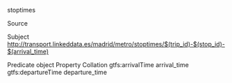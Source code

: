 stoptimes


Source


Subject
http://transport.linkeddata.es/madrid/metro/stoptimes/$(trip_id)-$(stop_id)-$(arrival_time)

Predicate object
Property	Collation
gtfs:arrivalTime	arrival_time			
gtfs:departureTime	departure_time